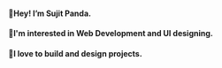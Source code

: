 #### 🍁Hey! I’m Sujit Panda.
#### 🌱I'm interested in Web Development and UI designing.
#### 💞️I love to build and design projects.
#### 




